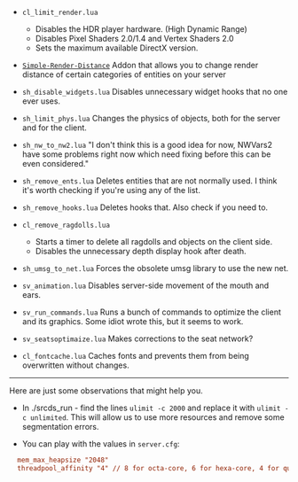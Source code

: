 - `cl_limit_render.lua`
  - Disables the HDR player hardware. (High Dynamic Range)
  - Disables Pixel Shaders 2.0/1.4 and Vertex Shaders 2.0
  - Sets the maximum available DirectX version.

- [`Simple-Render-Distance`](https://github.com/scuroinside/Simple-Render-Distance) Addon that allows you to change render distance of certain categories of entities on your server

- `sh_disable_widgets.lua` Disables unnecessary widget hooks that no one ever uses.

- `sh_limit_phys.lua` Changes the physics of objects, both for the server and for the client.

- `sh_nw_to_nw2.lua` "I don't think this is a good idea for now, NWVars2 have some problems right now which need fixing before this can be even considered."

- `sh_remove_ents.lua` Deletes entities that are not normally used. I think it's worth checking if you're using any of the list.

- `sh_remove_hooks.lua` Deletes hooks that. Also check if you need to.

- `cl_remove_ragdolls.lua`
  - Starts a timer to delete all ragdolls and objects on the client side.
  - Disables the unnecessary depth display hook after death.

- `sh_umsg_to_net.lua` Forces the obsolete umsg library to use the new net.

- `sv_animation.lua` Disables server-side movement of the mouth and ears.

- `sv_run_commands.lua` Runs a bunch of commands to optimize the client and its graphics. Some idiot wrote this, but it seems to work.

- `sv_seatsoptimaize.lua` Makes corrections to the seat network?

- `cl_fontcache.lua` Caches fonts and prevents them from being overwritten without changes.
___ 

Here are just some observations that might help you.

- In ./srcds_run - find the lines `ulimit -c 2000` and replace it with `ulimit -c unlimited`. This will allow us to use more resources and remove some segmentation errors.

 - You can play with the values in `server.cfg`:
  ```cfg
    mem_max_heapsize "2048"
    threadpool_affinity "4" // 8 for octa-core, 6 for hexa-core, 4 for quad-core, 2 for double-core
  ```
